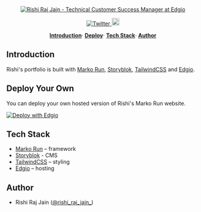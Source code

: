 <p align="center">
  <a href="https://marko.rishi.app">
    <img alt="Rishi Raj Jain - Technical Customer Success Manager at Edgio" src="https://marko.rishi.app/static/social-media-card.jpg">
  </a>
</p>

<p align="center">
  <a href="https://twitter.com/rishi_raj_jain_">
    <img src="https://img.shields.io/twitter/follow/rishi_raj_jain_?style=flat&label=%40rishi_raj_jain_&logo=twitter&color=0bf&logoColor=fff" alt="Twitter" />
  </a>
  <a href="app.layer0.co/deploy?repo=https://github.com/rishi-raj-jain/marko.rishi.app">
    <img src="https://docs.edg.io/button.svg" alt="Deploy To Edgio" height="20px" />
  </a>
</p>

<p align="center">
  <a href="#introduction"><strong>Introduction</strong></a>·
  <a href="#deploy-your-own"><strong>Deploy</strong></a>·
  <a href="#tech-stack"><strong>Tech Stack</strong></a>·
  <a href="#author"><strong>Author</strong></a>
</p>

## Introduction

Rishi's portfolio is built with [Marko Run](https://github.com/marko-js/run), [Storyblok](https://storyblok.com), [TailwindCSS](https://tailwindcss.com) and [Edgio](https://edg.io).

## Deploy Your Own

You can deploy your own hosted version of Rishi's Marko Run website.

[![Deploy with Edgio](https://docs.edg.io/button.svg)](app.layer0.co/deploy?repo=https://github.com/rishi-raj-jain/rishi.app)

## Tech Stack

- [Marko Run](https://github.com/marko-js/run) – framework
- [Storyblok](https://storyblok.com) - CMS
- [TailwindCSS](https://tailwindcss.com) – styling
- [Edgio](https://edg.io) – hosting

## Author

- Rishi Raj Jain ([@rishi_raj_jain_](https://twitter.com/rishi_raj_jain_))

